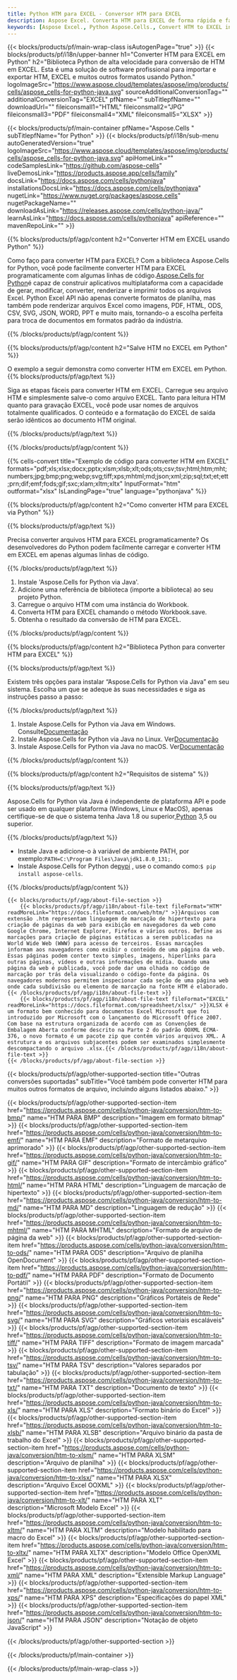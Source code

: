 ```yaml
---
title: Python HTM para EXCEL - Conversor HTM para EXCEL
description: Aspose Excel. Converta HTM para EXCEL de forma rápida e fácil com Aspose.Cells. Python HTM para EXCEL. Python Salvar HTM no EXCEL. Salve HTM como EXCEL usando Python.
keywords: [Aspose Excel., Python Aspose.Cells., Convert HTM to EXCEL in Python., Save HTM to EXCEL using Python., Python HTM to EXCEL saveformat., HTM to EXCEL Converter., Python Save HTM as EXCEL]
---
```

{{< blocks/products/pf/main-wrap-class isAutogenPage="true" >}}
{{< blocks/products/pf/i18n/upper-banner h1="Converter HTM para EXCEL em Python" h2="Biblioteca Python de alta velocidade para conversão de HTM em EXCEL. Esta é uma solução de software profissional para importar e exportar HTM, EXCEL e muitos outros formatos usando Python." logoImageSrc="https://www.aspose.cloud/templates/aspose/img/products/cells/aspose_cells-for-python-java.svg" sourceAdditionalConversionTag="" additionalConversionTag="EXCEL" pfName="" subTitlepfName="" downloadUrl="" fileiconsmall1="HTML" fileiconsmall2="JPG" fileiconsmall3="PDF" fileiconsmall4="XML" fileiconsmall5="XLSX" >}}

{{< blocks/products/pf/main-container pfName="Aspose.Cells " subTitlepfName="for Python" >}}
{{< blocks/products/pf/i18n/sub-menu autoGeneratedVersion="true" logoImageSrc="https://www.aspose.cloud/templates/aspose/img/products/cells/aspose_cells-for-python-java.svg" apiHomeLink="" codeSamplesLink="https://github.com/aspose-cells" liveDemosLink="https://products.aspose.app/cells/family" docsLink="https://docs.aspose.com/cells/pythonjava" installationsDocsLink="https://docs.aspose.com/cells/pythonjava" nugetLink="https://www.nuget.org/packages/aspose.cells" nugetPackageName="" downloadAsLink="https://releases.aspose.com/cells/python-java/" learnAsLink="https://docs.aspose.com/cells/pythonjava" apiReference="" mavenRepoLink="" >}}


{{% blocks/products/pf/agp/content h2="Converter HTM em EXCEL usando Python" %}}

 Como faço para converter HTM para EXCEL? Com a biblioteca Aspose.Cells for Python, você pode facilmente converter HTM para EXCEL programaticamente com algumas linhas de código.[Aspose.Cells for Python](https://pypi.org/project/aspose-cells)é capaz de construir aplicativos multiplataforma com a capacidade de gerar, modificar, converter, renderizar e imprimir todos os arquivos Excel. Python Excel API não apenas converte formatos de planilha, mas também pode renderizar arquivos Excel como imagens, PDF, HTML, ODS, CSV, SVG, JSON, WORD, PPT e muito mais, tornando-o a escolha perfeita para troca de documentos em formatos padrão da indústria.
 
{{% /blocks/products/pf/agp/content %}}

{{% blocks/products/pf/agp/content h2="Salve HTM no EXCEL em Python" %}}

O exemplo a seguir demonstra como converter HTM em EXCEL em Python.
{{% blocks/products/pf/agp/text %}}

Siga as etapas fáceis para converter HTM em EXCEL. Carregue seu arquivo HTM e simplesmente salve-o como arquivo EXCEL. Tanto para leitura HTM quanto para gravação EXCEL, você pode usar nomes de arquivos totalmente qualificados. O conteúdo e a formatação do EXCEL de saída serão idênticos ao documento HTM original.

{{% /blocks/products/pf/agp/text %}}

{{% /blocks/products/pf/agp/content %}}

{{% cells-convert title="Exemplo de código para converter HTM em EXCEL" formats="pdf;xls;xlsx;docx;pptx;xlsm;xlsb;xlt;ods;ots;csv;tsv;html;htm;mht;numbers;jpg;bmp;png;webp;svg;tiff;xps;mhtml;md;json;xml;zip;sql;txt;et;ett;prn;dif;emf;fods;gif;sxc;xlam;xltm;xltx" InputFormat="htm" outformat="xlsx" IsLandingPage="true" language="pythonjava" %}}

{{% blocks/products/pf/agp/content h2="Como converter HTM para EXCEL via Python" %}}

{{% blocks/products/pf/agp/text %}}

Precisa converter arquivos HTM para EXCEL programaticamente? Os desenvolvedores do Python podem facilmente carregar e converter HTM em EXCEL em apenas algumas linhas de código.

{{% /blocks/products/pf/agp/text %}}

1.  Instale 'Aspose.Cells for Python via Java'.
1.  Adicione uma referência de biblioteca (importe a biblioteca) ao seu projeto Python.
1.  Carregue o arquivo HTM com uma instância do Workbook.
1.  Converta HTM para EXCEL chamando o método Workbook.save.
1.  Obtenha o resultado da conversão de HTM para EXCEL.

{{% /blocks/products/pf/agp/content %}}

{{% blocks/products/pf/agp/content h2="Biblioteca Python para converter HTM para EXCEL" %}}

{{% blocks/products/pf/agp/text %}}

Existem três opções para instalar “Aspose.Cells for Python via Java” em seu sistema. Escolha um que se adeque às suas necessidades e siga as instruções passo a passo:

{{% /blocks/products/pf/agp/text %}}

1.  Instale Aspose.Cells for Python via Java em Windows. Consulte[Documentação](https://docs.aspose.com/cells/python-java/getting-started/#windows)
1.  Instale Aspose.Cells for Python via Java no Linux. Ver[Documentação](https://docs.aspose.com/cells/python-java/getting-started/#linux)
1.  Instale Aspose.Cells for Python via Java no macOS. Ver[Documentação](https://docs.aspose.com/cells/python-java/getting-started/#macos)

{{% /blocks/products/pf/agp/content %}}

{{% blocks/products/pf/agp/content h2="Requisitos de sistema" %}}

{{% blocks/products/pf/agp/text %}}

 Aspose.Cells for Python via Java é independente de plataforma API e pode ser usado em qualquer plataforma (Windows, Linux e MacOS), apenas certifique-se de que o sistema tenha Java 1.8 ou superior,[Python](https://www.python.org/downloads/) 3,5 ou superior.
 
{{% /blocks/products/pf/agp/text %}}

-  Instale Java e adicione-o à variável de ambiente PATH, por exemplo:<code>PATH=C:\Program Files\Java\jdk1.8.0_131;</code>.
-  Instale Aspose.Cells for Python de<a href="https://pypi.org/project/aspose-cells/">pypi</a> , use o comando como:<code>$ pip install aspose-cells</code>.

{{% /blocks/products/pf/agp/content %}}

<!-- aboutfile Starts -->
    {{< blocks/products/pf/agp/about-file-section >}}
        {{< blocks/products/pf/agp/i18n/about-file-text fileFormat="HTM" readMoreLink="https://docs.fileformat.com/web/htm/" >}}Arquivos com extensão .htm representam linguagem de marcação de hipertexto para criação de páginas da web para exibição em navegadores da web como Google Chrome, Internet Explorer, Firefox e vários outros. Define as marcações para criação de páginas estáticas a serem publicadas na World Wide Web (WWW) para acesso de terceiros. Essas marcações informam aos navegadores como exibir o conteúdo de uma página da web. Essas páginas podem conter texto simples, imagens, hiperlinks para outras páginas, vídeos e outras informações de mídia. Quando uma página da web é publicada, você pode dar uma olhada no código de marcação por trás dela visualizando o código-fonte da página. Os navegadores modernos permitem inspecionar cada seção de uma página web onde cada subdivisão ou elemento de marcação na fonte HTM é elaborado.{{< /blocks/products/pf/agp/i18n/about-file-text >}}
        {{< blocks/products/pf/agp/i18n/about-file-text fileFormat="EXCEL" readMoreLink="https://docs.fileformat.com/spreadsheet/xlsx/" >}}XLSX é um formato bem conhecido para documentos Excel Microsoft que foi introduzido por Microsoft com o lançamento do Microsoft Office 2007. Com base na estrutura organizada de acordo com as Convenções de Embalagem Aberta conforme descrito na Parte 2 do padrão OOXML ECMA-376, o novo formato é um pacote zip que contém vários arquivos XML. A estrutura e os arquivos subjacentes podem ser examinados simplesmente descompactando o arquivo .xlsx.{{< /blocks/products/pf/agp/i18n/about-file-text >}}
    {{< /blocks/products/pf/agp/about-file-section >}}
<!-- aboutfile Ends -->

{{< blocks/products/pf/agp/other-supported-section title="Outras conversões suportadas" subTitle="Você também pode converter HTM para muitos outros formatos de arquivo, incluindo alguns listados abaixo." >}}

{{< blocks/products/pf/agp/other-supported-section-item href="https://products.aspose.com/cells/python-java/conversion/htm-to-bmp/" name="HTM PARA BMP" description="Imagem em formato bitmap" >}}
{{< blocks/products/pf/agp/other-supported-section-item href="https://products.aspose.com/cells/python-java/conversion/htm-to-emf/" name="HTM PARA EMF" description="Formato de metarquivo aprimorado" >}}
{{< blocks/products/pf/agp/other-supported-section-item href="https://products.aspose.com/cells/python-java/conversion/htm-to-gif/" name="HTM PARA GIF" description="Formato de intercâmbio gráfico" >}}
{{< blocks/products/pf/agp/other-supported-section-item href="https://products.aspose.com/cells/python-java/conversion/htm-to-html/" name="HTM PARA HTML" description="Linguagem de marcação de hipertexto" >}}
{{< blocks/products/pf/agp/other-supported-section-item href="https://products.aspose.com/cells/python-java/conversion/htm-to-md/" name="HTM PARA MD" description="Linguagem de redução" >}}
{{< blocks/products/pf/agp/other-supported-section-item href="https://products.aspose.com/cells/python-java/conversion/htm-to-mhtml/" name="HTM PARA MHTML" description="Formato de arquivo de página da web" >}}
{{< blocks/products/pf/agp/other-supported-section-item href="https://products.aspose.com/cells/python-java/conversion/htm-to-ods/" name="HTM PARA ODS" description="Arquivo de planilha OpenDocument" >}}
{{< blocks/products/pf/agp/other-supported-section-item href="https://products.aspose.com/cells/python-java/conversion/htm-to-pdf/" name="HTM PARA PDF" description="Formato de Documento Portátil" >}}
{{< blocks/products/pf/agp/other-supported-section-item href="https://products.aspose.com/cells/python-java/conversion/htm-to-png/" name="HTM PARA PNG" description="Gráficos Portáteis de Rede" >}}
{{< blocks/products/pf/agp/other-supported-section-item href="https://products.aspose.com/cells/python-java/conversion/htm-to-svg/" name="HTM PARA SVG" description="Gráficos vetoriais escaláveis" >}}
{{< blocks/products/pf/agp/other-supported-section-item href="https://products.aspose.com/cells/python-java/conversion/htm-to-tiff/" name="HTM PARA TIFF" description="Formato de imagem marcada" >}}
{{< blocks/products/pf/agp/other-supported-section-item href="https://products.aspose.com/cells/python-java/conversion/htm-to-tsv/" name="HTM PARA TSV" description="Valores separados por tabulação" >}}
{{< blocks/products/pf/agp/other-supported-section-item href="https://products.aspose.com/cells/python-java/conversion/htm-to-txt/" name="HTM PARA TXT" description="Documento de texto" >}}
{{< blocks/products/pf/agp/other-supported-section-item href="https://products.aspose.com/cells/python-java/conversion/htm-to-xls/" name="HTM PARA XLS" description="Formato binário do Excel" >}}
{{< blocks/products/pf/agp/other-supported-section-item href="https://products.aspose.com/cells/python-java/conversion/htm-to-xlsb/" name="HTM PARA XLSB" description="Arquivo binário da pasta de trabalho do Excel" >}}
{{< blocks/products/pf/agp/other-supported-section-item href="https://products.aspose.com/cells/python-java/conversion/htm-to-xlsm/" name="HTM PARA XLSM" description="Arquivo de planilha" >}}
{{< blocks/products/pf/agp/other-supported-section-item href="https://products.aspose.com/cells/python-java/conversion/htm-to-xlsx/" name="HTM PARA XLSX" description="Arquivo Excel OOXML" >}}
{{< blocks/products/pf/agp/other-supported-section-item href="https://products.aspose.com/cells/python-java/conversion/htm-to-xlt/" name="HTM PARA XLT" description="Microsoft Modelo Excel" >}}
{{< blocks/products/pf/agp/other-supported-section-item href="https://products.aspose.com/cells/python-java/conversion/htm-to-xltm/" name="HTM PARA XLTM" description="Modelo habilitado para macro do Excel" >}}
{{< blocks/products/pf/agp/other-supported-section-item href="https://products.aspose.com/cells/python-java/conversion/htm-to-xltx/" name="HTM PARA XLTX" description="Modelo Office OpenXML Excel" >}}
{{< blocks/products/pf/agp/other-supported-section-item href="https://products.aspose.com/cells/python-java/conversion/htm-to-xml/" name="HTM PARA XML" description="Extensible Markup Language" >}}
{{< blocks/products/pf/agp/other-supported-section-item href="https://products.aspose.com/cells/python-java/conversion/htm-to-xps/" name="HTM PARA XPS" description="Especificações do papel XML" >}}
{{< blocks/products/pf/agp/other-supported-section-item href="https://products.aspose.com/cells/python-java/conversion/htm-to-json/" name="HTM PARA JSON" description="Notação de objeto JavaScript" >}}

{{< /blocks/products/pf/agp/other-supported-section >}}

{{< /blocks/products/pf/main-container >}}
    
{{< /blocks/products/pf/main-wrap-class >}}

